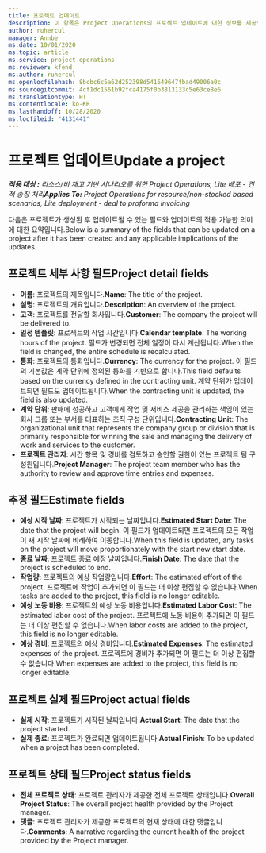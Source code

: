 ```yaml
---
title: 프로젝트 업데이트
description: 이 항목은 Project Operations의 프로젝트 업데이트에 대한 정보를 제공합니다.
author: ruhercul
manager: Annbe
ms.date: 10/01/2020
ms.topic: article
ms.service: project-operations
ms.reviewer: kfend
ms.author: ruhercul
ms.openlocfilehash: 8bcbc6c5a62d252398d541649647fbad49006a0c
ms.sourcegitcommit: 4cf1dc1561b92fca4175f0b3813133c5e63ce8e6
ms.translationtype: HT
ms.contentlocale: ko-KR
ms.lasthandoff: 10/28/2020
ms.locfileid: "4131441"
---
```

# <a name="update-a-project"></a><span data-ttu-id="cc8a7-103">프로젝트 업데이트</span><span class="sxs-lookup"><span data-stu-id="cc8a7-103">Update a project</span></span>

<span data-ttu-id="cc8a7-104">_**적용 대상 :** 리소스/비 재고 기반 시나리오를 위한 Project Operations, Lite 배포 - 견적 송장 처리_</span><span class="sxs-lookup"><span data-stu-id="cc8a7-104">_**Applies To:** Project Operations for resource/non-stocked based scenarios, Lite deployment - deal to proforma invoicing_</span></span>

<span data-ttu-id="cc8a7-105">다음은 프로젝트가 생성된 후 업데이트될 수 있는 필드와 업데이트의 적용 가능한 의미에 대한 요약입니다.</span><span class="sxs-lookup"><span data-stu-id="cc8a7-105">Below is a summary of the fields that can be updated on a project after it has been created and any applicable implications of the updates.</span></span>

## <a name="project-detail-fields"></a><span data-ttu-id="cc8a7-106">프로젝트 세부 사항 필드</span><span class="sxs-lookup"><span data-stu-id="cc8a7-106">Project detail fields</span></span>

- <span data-ttu-id="cc8a7-107">**이름**: 프로젝트의 제목입니다.</span><span class="sxs-lookup"><span data-stu-id="cc8a7-107">**Name**: The title of the project.</span></span>
- <span data-ttu-id="cc8a7-108">**설명**: 프로젝트의 개요입니다.</span><span class="sxs-lookup"><span data-stu-id="cc8a7-108">**Description**: An overview of the project.</span></span>
- <span data-ttu-id="cc8a7-109">**고객**: 프로젝트를 전달할 회사입니다.</span><span class="sxs-lookup"><span data-stu-id="cc8a7-109">**Customer**: The company the project will be delivered to.</span></span>
- <span data-ttu-id="cc8a7-110">**일정 템플릿**: 프로젝트의 작업 시간입니다.</span><span class="sxs-lookup"><span data-stu-id="cc8a7-110">**Calendar template**: The working hours of the project.</span></span> <span data-ttu-id="cc8a7-111">필드가 변경되면 전체 일정이 다시 계산됩니다.</span><span class="sxs-lookup"><span data-stu-id="cc8a7-111">When the field is changed, the entire schedule is recalculated.</span></span>
- <span data-ttu-id="cc8a7-112">**통화**: 프로젝트의 통화입니다.</span><span class="sxs-lookup"><span data-stu-id="cc8a7-112">**Currency**: The currency for the project.</span></span> <span data-ttu-id="cc8a7-113">이 필드의 기본값은 계약 단위에 정의된 통화를 기반으로 합니다.</span><span class="sxs-lookup"><span data-stu-id="cc8a7-113">This field defaults based on the currency defined in the contracting unit.</span></span> <span data-ttu-id="cc8a7-114">계약 단위가 업데이트되면 필드도 업데이트됩니다.</span><span class="sxs-lookup"><span data-stu-id="cc8a7-114">When the contracting unit is updated, the field is also updated.</span></span>
- <span data-ttu-id="cc8a7-115">**계약 단위**: 판매에 성공하고 고객에게 작업 및 서비스 제공을 관리하는 책임이 있는 회사 그룹 또는 부서를 대표하는 조직 구성 단위입니다.</span><span class="sxs-lookup"><span data-stu-id="cc8a7-115">**Contracting Unit**: The organizational unit that represents the company group or division that is primarily responsible for winning the sale and managing the delivery of work and services to the customer.</span></span> 
- <span data-ttu-id="cc8a7-116">**프로젝트 관리자**: 시간 항목 및 경비를 검토하고 승인할 권한이 있는 프로젝트 팀 구성원입니다.</span><span class="sxs-lookup"><span data-stu-id="cc8a7-116">**Project Manager**: The project team member who has the authority to review and approve time entries and expenses.</span></span>

## <a name="estimate-fields"></a><span data-ttu-id="cc8a7-117">추정 필드</span><span class="sxs-lookup"><span data-stu-id="cc8a7-117">Estimate fields</span></span>

- <span data-ttu-id="cc8a7-118">**예상 시작 날짜**: 프로젝트가 시작되는 날짜입니다.</span><span class="sxs-lookup"><span data-stu-id="cc8a7-118">**Estimated Start Date**: The date that the project will begin.</span></span> <span data-ttu-id="cc8a7-119">이 필드가 업데이트되면 프로젝트의 모든 작업이 새 시작 날짜에 비례하여 이동합니다.</span><span class="sxs-lookup"><span data-stu-id="cc8a7-119">When this field is updated, any tasks on the project will move proportionately with the start new start date.</span></span>
- <span data-ttu-id="cc8a7-120">**종료 날짜**: 프로젝트 종료 예정 날짜입니다.</span><span class="sxs-lookup"><span data-stu-id="cc8a7-120">**Finish Date**: The date that the project is scheduled to end.</span></span>
- <span data-ttu-id="cc8a7-121">**작업량**: 프로젝트의 예상 작업량입니다.</span><span class="sxs-lookup"><span data-stu-id="cc8a7-121">**Effort**: The estimated effort of the project.</span></span> <span data-ttu-id="cc8a7-122">프로젝트에 작업이 추가되면 이 필드는 더 이상 편집할 수 없습니다.</span><span class="sxs-lookup"><span data-stu-id="cc8a7-122">When tasks are added to the project, this field is no longer editable.</span></span>
- <span data-ttu-id="cc8a7-123">**예상 노동 비용**: 프로젝트의 예상 노동 비용입니다.</span><span class="sxs-lookup"><span data-stu-id="cc8a7-123">**Estimated Labor Cost**: The estimated labor cost of the project.</span></span> <span data-ttu-id="cc8a7-124">프로젝트에 노동 비용이 추가되면 이 필드는 더 이상 편집할 수 없습니다.</span><span class="sxs-lookup"><span data-stu-id="cc8a7-124">When labor costs are added to the project, this field is no longer editable.</span></span>
- <span data-ttu-id="cc8a7-125">**예상 경비**: 프로젝트의 예상 경비입니다.</span><span class="sxs-lookup"><span data-stu-id="cc8a7-125">**Estimated Expenses**: The estimated expenses of the project.</span></span> <span data-ttu-id="cc8a7-126">프로젝트에 경비가 추가되면 이 필드는 더 이상 편집할 수 없습니다.</span><span class="sxs-lookup"><span data-stu-id="cc8a7-126">When expenses are added to the project, this field is no longer editable.</span></span>

## <a name="project-actual-fields"></a><span data-ttu-id="cc8a7-127">프로젝트 실제 필드</span><span class="sxs-lookup"><span data-stu-id="cc8a7-127">Project actual fields</span></span>
- <span data-ttu-id="cc8a7-128">**실제 시작**: 프로젝트가 시작된 날짜입니다.</span><span class="sxs-lookup"><span data-stu-id="cc8a7-128">**Actual Start**: The date that the project started.</span></span>
- <span data-ttu-id="cc8a7-129">**실제 종료**: 프로젝트가 완료되면 업데이트됩니다.</span><span class="sxs-lookup"><span data-stu-id="cc8a7-129">**Actual Finish**: To be updated when a project has been completed.</span></span>

## <a name="project-status-fields"></a><span data-ttu-id="cc8a7-130">프로젝트 상태 필드</span><span class="sxs-lookup"><span data-stu-id="cc8a7-130">Project status fields</span></span>

- <span data-ttu-id="cc8a7-131">**전체 프로젝트 상태**: 프로젝트 관리자가 제공한 전체 프로젝트 상태입니다.</span><span class="sxs-lookup"><span data-stu-id="cc8a7-131">**Overall Project Status**: The overall project health provided by the Project manager.</span></span>
- <span data-ttu-id="cc8a7-132">**댓글**: 프로젝트 관리자가 제공한 프로젝트의 현재 상태에 대한 댓글입니다.</span><span class="sxs-lookup"><span data-stu-id="cc8a7-132">**Comments**: A narrative regarding the current health of the project provided by the Project manager.</span></span>

